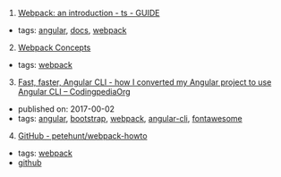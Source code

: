 1. [Webpack: an introduction - ts - GUIDE](https://angular.io/guide/webpack)
  * tags: [angular](tags/angular.md), [docs](tags/docs.md), [webpack](tags/webpack.md)
2. [Webpack Concepts](https://webpack.js.org/concepts/)
  * tags: [webpack](tags/webpack.md)
3. [Fast, faster, Angular CLI - how I converted my Angular project to use Angular CLI – CodingpediaOrg](http://www.codingpedia.org/ama/fast-faster-angular-cli-how-i-converted-my-angular-project-to-use-angular-cli)
  * published on: 2017-00-02
  * tags: [angular](tags/angular.md), [bootstrap](tags/bootstrap.md), [webpack](tags/webpack.md), [angular-cli](tags/angular-cli.md), [fontawesome](tags/fontawesome.md)
4. [GitHub - petehunt/webpack-howto](https://github.com/petehunt/webpack-howto)
  * tags: [webpack](tags/webpack.md)
  * [github](https://github.com/petehunt/webpack-howto)
